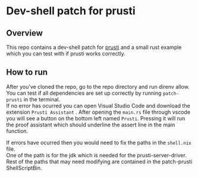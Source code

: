 # Dev-shell patch for prusti

## Overview

This repo contains a dev-shell patch for [prusti](https://www.pm.inf.ethz.ch/research/prusti.html) and a small rust example which you can test with if prusti works correctly.

## How to run
After you've cloned the repo, go to the repo directory and run direnv allow. You can test if all dependencies are set up correctly by running `patch-prusti` in the terminal.  
If no error has ocurred you can open Visual Studio Code and download the extension `Prusti Assistant` . After opening the `main.rs` file through vscode you will see a button on the bottom left named `Prusti`. Pressing it will run the proof assistant which should underline the assert line in the main function.  

If errors have ocurred then you would need to fix the paths in the `shell.nix` file.  
One of the path is for the jdk which is needed for the prusti-server-driver. Rest of the paths that may need modifying are contained in the patch-prusti ShellScriptBin.